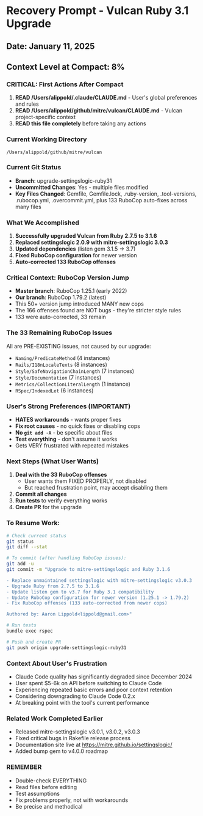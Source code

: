 # Recovery Prompt - Vulcan Ruby 3.1 Upgrade
## Date: January 11, 2025
## Context Level at Compact: 8%

### CRITICAL: First Actions After Compact
1. **READ /Users/alippold/.claude/CLAUDE.md** - User's global preferences and rules
2. **READ /Users/alippold/github/mitre/vulcan/CLAUDE.md** - Vulcan project-specific context
3. **READ this file completely** before taking any actions

### Current Working Directory
`/Users/alippold/github/mitre/vulcan`

### Current Git Status
- **Branch**: upgrade-settingslogic-ruby31
- **Uncommitted Changes**: Yes - multiple files modified
- **Key Files Changed**: Gemfile, Gemfile.lock, .ruby-version, .tool-versions, .rubocop.yml, .overcommit.yml, plus 133 RuboCop auto-fixes across many files

### What We Accomplished
1. **Successfully upgraded Vulcan from Ruby 2.7.5 to 3.1.6**
2. **Replaced settingslogic 2.0.9 with mitre-settingslogic 3.0.3**
3. **Updated dependencies** (listen gem 3.1.5 → 3.7)
4. **Fixed RuboCop configuration** for newer version
5. **Auto-corrected 133 RuboCop offenses**

### Critical Context: RuboCop Version Jump
- **Master branch**: RuboCop 1.25.1 (early 2022)
- **Our branch**: RuboCop 1.79.2 (latest)
- This 50+ version jump introduced MANY new cops
- The 166 offenses found are NOT bugs - they're stricter style rules
- 133 were auto-corrected, 33 remain

### The 33 Remaining RuboCop Issues
All are PRE-EXISTING issues, not caused by our upgrade:
- `Naming/PredicateMethod` (4 instances)
- `Rails/I18nLocaleTexts` (8 instances)  
- `Style/SafeNavigationChainLength` (7 instances)
- `Style/Documentation` (7 instances)
- `Metrics/CollectionLiteralLength` (1 instance)
- `RSpec/IndexedLet` (6 instances)

### User's Strong Preferences (IMPORTANT)
- **HATES workarounds** - wants proper fixes
- **Fix root causes** - no quick fixes or disabling cops
- **No `git add -A`** - be specific about files
- **Test everything** - don't assume it works
- Gets VERY frustrated with repeated mistakes

### Next Steps (What User Wants)
1. **Deal with the 33 RuboCop offenses** 
   - User wants them FIXED PROPERLY, not disabled
   - But reached frustration point, may accept disabling them
2. **Commit all changes**
3. **Run tests** to verify everything works
4. **Create PR** for the upgrade

### To Resume Work:
```bash
# Check current status
git status
git diff --stat

# To commit (after handling RuboCop issues):
git add -u
git commit -m "Upgrade to mitre-settingslogic and Ruby 3.1.6

- Replace unmaintained settingslogic with mitre-settingslogic v3.0.3
- Upgrade Ruby from 2.7.5 to 3.1.6
- Update listen gem to v3.7 for Ruby 3.1 compatibility
- Update RuboCop configuration for newer version (1.25.1 -> 1.79.2)
- Fix RuboCop offenses (133 auto-corrected from newer cops)

Authored by: Aaron Lippold<lippold@gmail.com>"

# Run tests
bundle exec rspec

# Push and create PR
git push origin upgrade-settingslogic-ruby31
```

### Context About User's Frustration
- Claude Code quality has significantly degraded since December 2024
- User spent $5-6k on API before switching to Claude Code
- Experiencing repeated basic errors and poor context retention
- Considering downgrading to Claude Code 0.2.x
- At breaking point with the tool's current performance

### Related Work Completed Earlier
- Released mitre-settingslogic v3.0.1, v3.0.2, v3.0.3
- Fixed critical bugs in Rakefile release process
- Documentation site live at https://mitre.github.io/settingslogic/
- Added bump gem to v4.0.0 roadmap

### REMEMBER
- Double-check EVERYTHING
- Read files before editing
- Test assumptions
- Fix problems properly, not with workarounds
- Be precise and methodical